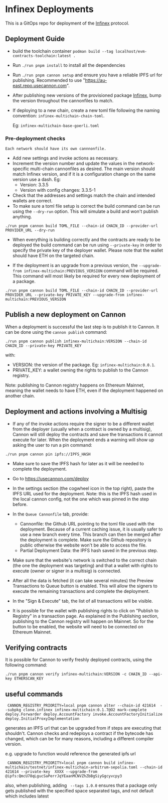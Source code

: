 # Infinex Deployments

This is a GitOps repo for deployment of the [Infinex](https://www.github.com/infinex-io/infinex-contracts) protocol.

## Deployment Guide

- build the toolchain container `podman build --tag localhost/evm-contracts-toolchain:latest .`
- Run `./run pnpm install` to install all the dependencies
- Run `./run pnpm cannon setup` and ensure you have a reliable IPFS url for publishing. Recommended to use "https://au-east.repo.usecannon.com".
- After publishing new versions of the provisioned package [Infinex](https://usecannon.com/packages/infinex), bump the version throughout the cannonfiles to match.
- If deploying to a new chain, create a new toml file following the  naming convention: `infinex-multichain-chain-toml`.

	Eg: `infinex-multichain-base-goerli.toml`

### Pre-deployment checks

	Each network should have its own cannnonfile.
- Add new settings and invoke actions as necessary.
- Increment the version number and update the values in the network-specific multi-chain cannonfiles as desired. The main version should match Infinex version, and if it is a configuration change on the same version use a dash. Eg:
	- Version: 3.3.5
  - Version with config changes: 3.3.5-1
- Check that the addresses and settings match the chain and intended wallets are correct.
- To make sure a toml file setup is correct the build command can be run using the `--dry-run` option. This will simulate a build and won't publish anything.

`./run pnpm cannon build TOML_FILE --chain-id CHAIN_ID --provider-url PROVIDER_URL --dry-run`

- When everything is building correctly and the contracts are ready to be deployed the build command can be run using `--private-key` in order to specify the private key of the deployer wallet. Please note that the wallet should have ETH on the targeted chain.

- If the deployment is an upgrade from a previous version, the `--upgrade-from infinex-multichain:PREVIOUS_VERSION` command will be required. This command will most likely be required for every new deployment of a package.

`./run pnpm cannon build TOML_FILE --chain-id CHAIN_ID --provider-url PROVIDER_URL --private-key PRIVATE_KEY --upgrade-from infinex-multichain:PREVIOUS_VERSION`

## Publish a new deployment on Cannon

When a deployment is successful the last step is to publish it to Cannon. It can be done using the `cannon publish` command:

`./run pnpm cannon publish infinex-multichain:VERSION --chain-id CHAIN_ID --private-key PRIVATE_KEY`

with:
- VERSION: the version of the package. Eg: `infinex-multichain:0.0.1`.
- PRIVATE_KEY: a wallet owning the rights to publish to the Cannon registry.

Note: publishing to Cannon registry happens on Ethereum Mainnet, meaning the wallet needs to have ETH, even if the deployment happened on another chain.


## Deployment and actions involving a Multisig

- If any of the invoke actions require the signer to be a different wallet from the deployer (usually when a contract is owned by a multisig), Cannon will still deploy the contracts and save the transactions it cannot execute for later. When the deployment ends a warning will show up asking the user to run a pin command:

`./run pnpm cannon pin ipfs://IPFS_HASH`

- Make sure to save the IPFS hash for later as it will be needed to complete the deployment.

- Go to https://usecannon.com/deploy

- In the settings section (the cogwheel icon in the top right), paste the IPFS URL used for the deployment. Note: this is the IPFS hash used in the local cannon config, not the one which was pinned in the step before.

- In the `Queue Cannonfile` tab, provide:
	- Cannonfile: the Github URL pointing to the toml file used with the deployment. Because of a current caching issue, it is usually safer to use a new branch every time. This branch can then be merged after the deployment is complete. Make sure the Github repository is public otherwise the website won't be able to access the file.
	- Partial Deployment Data: the IPFS hash saved in the previous step.

- Make sure that the website's network is switched to the correct chain (the one the deployment was targeting) and that a wallet with rights to execute (owner or signer in a multisig) is connected.

- After all the data is fetched (it can take several minutes) the Preview Transactions to Queue button is enabled. This will allow the signers to execute the remaining transactions and complete the deployment.

- In the "Sign & Execute" tab, the list of all transactions will be visible.

- It is possible for the wallet with publishing rights to click on "Publish to Registry" in a transaction page. As explained in the Publishing section, publishing to the Cannon registry will happen on Mainnet. So for the button to be enabled, the website will need to be connected on Ethereum Mainnet.

## Verifying contracts

It is possible for Cannon to verify freshly deployed contracts, using the following command:

`./run pnpm cannon verify infinex-multichain:VERSION -c CHAIN_ID --api-key ETHERSCAN_KEY`


## useful commands
 ```
  CANNON_REGISTRY_PRIORITY=local pnpm cannon alter --chain-id 421614  --subpkg clone.infinex infinex-multichain:0.1.7@O2 mark-complete deploy.Forwarder deploy.AccountFactory invoke.AccountFactoryInitialize deploy.InitialProxyImplementation
  ```
   generates an IPFS url that can be upgraded from if steps are executing that shouldn't. Cannon checks and redeploys a contract if the bytecode has changed, which can be for many reasons, including a different compiler version.

   e.g. upgrade to function would reference the generated ipfs url 

```
 CANNON_REGISTRY_PRIORITY=local pnpm cannon build infinex-multichain/testnet/infinex-multichain-arbitrum-sepolia.toml --chain-id 421614 --private-key  XXXX --upgrade-from @ipfs:QmcU78qLgucSaPerrJqYEaanMCNVZhZbBgSiyGgcyvcpy3
```

also, when publishing, adding ` --tags 1.0.0` ensures that a package only gets published with the specified space separated tags, and not default which includes latest


